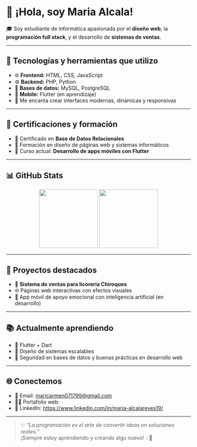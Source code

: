 # 👋 ¡Hola, soy Maria Alcala!

🎓 Soy estudiante de informática apasionada por el **diseño web**, la **programación full stack**, y el desarrollo de **sistemas de ventas**.

---

## 🚀 Tecnologías y herramientas que utilizo

- 🌐 **Frontend:** HTML, CSS, JavaScript
- ⚙️ **Backend:** PHP, Python
- 🧠 **Bases de datos:** MySQL, PostgreSQL
- 📱 **Mobile:** Flutter (en aprendizaje)
- 🎨 Me encanta crear interfaces modernas, dinámicas y responsivas

---

## 📜 Certificaciones y formación

- 📘 Certificado en **Base de Datos Relacionales**
- 🏅 Formación en diseño de páginas web y sistemas informáticos
- 📲 Curso actual: **Desarrollo de apps móviles con Flutter**

---

## 📊 GitHub Stats

<div align="center">
  <img src="https://github-readme-stats.vercel.app/api?username=MariaAlcala19&show_icons=true&theme=tokyonight&hide=issues" height="160" />
  <img src="https://github-readme-stats.vercel.app/api/top-langs/?username=MariaAlcala19&layout=compact&theme=tokyonight" height="160" />
</div>

---

## 💼 Proyectos destacados

- 🛒 **Sistema de ventas para licorería Chiroques**
- 🌐 Páginas web interactivas con efectos visuales
- 🤖 App móvil de apoyo emocional con inteligencia artificial (en desarrollo)

---

## 📚 Actualmente aprendiendo

- 📱 Flutter + Dart
- 🧩 Diseño de sistemas escalables
- 🔐 Seguridad en bases de datos y buenas prácticas en desarrollo web

---

## 🌐 Conectemos

- 📧 Email: maricarmen071799@gmail.com
- 🧑‍💻 Portafolio web: 
- 💬 LinkedIn: 
https://www.linkedin.com/in/maria-alcalareyes19/
---

> ✨ _"La programación es el arte de convertir ideas en soluciones reales."_  
> ¡Siempre estoy aprendiendo y creando algo nuevo! 💡🚀
